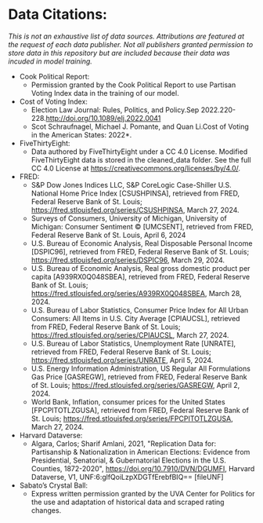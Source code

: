 # Data Citations: 
_This is not an exhaustive list of data sources. Attributions are featured at the request of each data publisher. Not all publishers granted permission to store data in this repository but are included because their data was incuded in model training._

- Cook Political Report:
    - Permission granted by the Cook Political Report to use Partisan Voting Index data in the training of our model.
- Cost of Voting Index:
    - Election Law Journal: Rules, Politics, and Policy.Sep 2022.220-228.http://doi.org/10.1089/elj.2022.0041
    - Scot Schraufnagel, Michael J. Pomante, and Quan Li.Cost of Voting in the American States: 2022*.
- FiveThirtyEight:
    - Data authored by FiveThirtyEight under a CC 4.0 License. Modified FiveThirtyEight data is stored in the cleaned_data folder. See the full CC 4.0 License at https://creativecommons.org/licenses/by/4.0/.
- FRED:
    - S&P Dow Jones Indices LLC, S&P CoreLogic Case-Shiller U.S. National Home Price Index [CSUSHPINSA], retrieved from FRED, Federal Reserve Bank of St. Louis; https://fred.stlouisfed.org/series/CSUSHPINSA, March 27, 2024. 
    - Surveys of Consumers, University of Michigan, University of Michigan: Consumer Sentiment © [UMCSENT], retrieved from FRED, Federal Reserve Bank of St. Louis, April 6, 2024
    - U.S. Bureau of Economic Analysis, Real Disposable Personal Income [DSPIC96], retrieved from FRED, Federal Reserve Bank of St. Louis; https://fred.stlouisfed.org/series/DSPIC96, March 29, 2024.
    - U.S. Bureau of Economic Analysis, Real gross domestic product per capita [A939RX0Q048SBEA], retrieved from FRED, Federal Reserve Bank of St. Louis; https://fred.stlouisfed.org/series/A939RX0Q048SBEA, March 28, 2024.
    - U.S. Bureau of Labor Statistics, Consumer Price Index for All Urban Consumers: All Items in U.S. City Average [CPIAUCSL], retrieved from FRED, Federal Reserve Bank of St. Louis; https://fred.stlouisfed.org/series/CPIAUCSL, March 27, 2024.
    - U.S. Bureau of Labor Statistics, Unemployment Rate [UNRATE], retrieved from FRED, Federal Reserve Bank of St. Louis; https://fred.stlouisfed.org/series/UNRATE, April 5, 2024.
    - U.S. Energy Information Administration, US Regular All Formulations Gas Price [GASREGW], retrieved from FRED, Federal Reserve Bank of St. Louis; https://fred.stlouisfed.org/series/GASREGW, April 2, 2024.
    - World Bank, Inflation, consumer prices for the United States [FPCPITOTLZGUSA], retrieved from FRED, Federal Reserve Bank of St. Louis; https://fred.stlouisfed.org/series/FPCPITOTLZGUSA, March 27, 2024.
- Harvard Dataverse:
    - Algara, Carlos; Sharif Amlani, 2021, "Replication Data for: Partisanship & Nationalization in American Elections: Evidence from Presidential, Senatorial, & Gubernatorial Elections in the U.S. Counties, 1872-2020", https://doi.org/10.7910/DVN/DGUMFI, Harvard Dataverse, V1, UNF:6:glfQoiLzpXDGTfErebfBIQ== [fileUNF]
- Sabato’s Crystal Ball:
    - Express written permission granted by the UVA Center for Politics for the use and adaptation of historical data and scraped rating changes.
